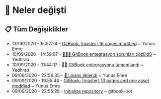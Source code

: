 # 👀 Neler değişti

## 📋 Tüm Değişiklikler

- 13/09/2020 - 15:57:24 - [GitBook: [master] 16 pages modified](https://github.com/YEmreAk/YAutoHotkey/commit/90a7e9d2f3b5415607523759dac41d382a088052?diff=split) ~ Yunus Emre
- 10/09/2020 - 14:59:07 - [🔄👨‍🔧 GitBook entegrasyon sorunları çözüldü](https://github.com/YEmreAk/YAutoHotkey/commit/c2ad5e02457469aa58ebc2e676b54a6b7158747f?diff=split) ~ Yedhrab
- 10/09/2020 - 01:44:17 - [🔄✨ GitBook entegrasyonu tamamlandı](https://github.com/YEmreAk/YAutoHotkey/commit/05cee97db307530c850c33c50b65b7f9204d4ec5?diff=split) ~ Yedhrab
- 09/09/2020 - 22:56:35 - [🔐 Lisans eklendi](https://github.com/YEmreAk/YAutoHotkey/commit/24bb2200446ab9dd63334b67fc518c0f1857585e?diff=split) ~ Yunus Emre
- 09/09/2020 - 19:55:44 - [GitBook: [master] 13 pages and one asset modified](https://github.com/YEmreAk/YAutoHotkey/commit/c60f8ee6c3eba36ad235c8e5ba1098c41acef33d?diff=split) ~ Yunus Emre
- 09/09/2020 - 22:55:28 - [Initialize repository](https://github.com/YEmreAk/YAutoHotkey/commit/e3420c1a503712021c84fa9622e52324f05bebab?diff=split) ~ gitbook-bot